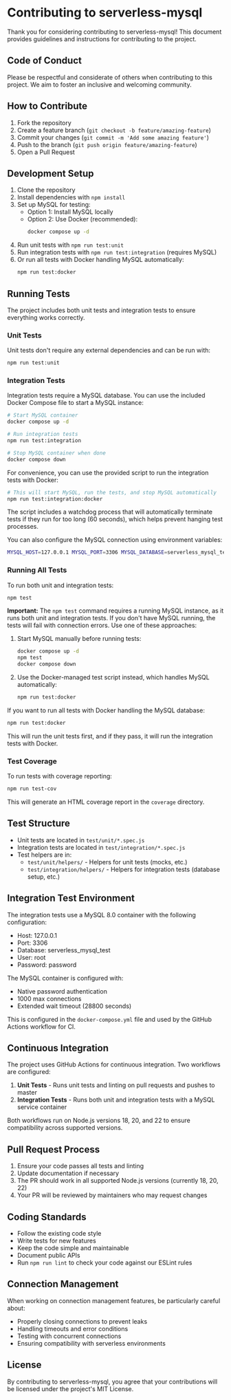 # Contributing to serverless-mysql

Thank you for considering contributing to serverless-mysql! This document provides guidelines and instructions for contributing to the project.

## Code of Conduct

Please be respectful and considerate of others when contributing to this project. We aim to foster an inclusive and welcoming community.

## How to Contribute

1. Fork the repository
2. Create a feature branch (`git checkout -b feature/amazing-feature`)
3. Commit your changes (`git commit -m 'Add some amazing feature'`)
4. Push to the branch (`git push origin feature/amazing-feature`)
5. Open a Pull Request

## Development Setup

1. Clone the repository
2. Install dependencies with `npm install`
3. Set up MySQL for testing:
   - Option 1: Install MySQL locally
   - Option 2: Use Docker (recommended):
     ```bash
     docker compose up -d
     ```
4. Run unit tests with `npm run test:unit`
5. Run integration tests with `npm run test:integration` (requires MySQL)
6. Or run all tests with Docker handling MySQL automatically:
   ```bash
   npm run test:docker
   ```

## Running Tests

The project includes both unit tests and integration tests to ensure everything works correctly.

### Unit Tests

Unit tests don't require any external dependencies and can be run with:

```bash
npm run test:unit
```

### Integration Tests

Integration tests require a MySQL database. You can use the included Docker Compose file to start a MySQL instance:

```bash
# Start MySQL container
docker compose up -d

# Run integration tests
npm run test:integration

# Stop MySQL container when done
docker compose down
```

For convenience, you can use the provided script to run the integration tests with Docker:

```bash
# This will start MySQL, run the tests, and stop MySQL automatically
npm run test:integration:docker
```

The script includes a watchdog process that will automatically terminate tests if they run for too long (60 seconds), which helps prevent hanging test processes.

You can also configure the MySQL connection using environment variables:

```bash
MYSQL_HOST=127.0.0.1 MYSQL_PORT=3306 MYSQL_DATABASE=serverless_mysql_test MYSQL_USER=root MYSQL_PASSWORD=password npm run test:integration
```

### Running All Tests

To run both unit and integration tests:

```bash
npm test
```

**Important:** The `npm test` command requires a running MySQL instance, as it runs both unit and integration tests. If you don't have MySQL running, the tests will fail with connection errors. Use one of these approaches:

1. Start MySQL manually before running tests:
   ```bash
   docker compose up -d
   npm test
   docker compose down
   ```

2. Use the Docker-managed test script instead, which handles MySQL automatically:
   ```bash
   npm run test:docker
   ```

If you want to run all tests with Docker handling the MySQL database:

```bash
npm run test:docker
```

This will run the unit tests first, and if they pass, it will run the integration tests with Docker.

### Test Coverage

To run tests with coverage reporting:

```bash
npm run test-cov
```

This will generate an HTML coverage report in the `coverage` directory.

## Test Structure

- Unit tests are located in `test/unit/*.spec.js`
- Integration tests are located in `test/integration/*.spec.js`
- Test helpers are in:
  - `test/unit/helpers/` - Helpers for unit tests (mocks, etc.)
  - `test/integration/helpers/` - Helpers for integration tests (database setup, etc.)

## Integration Test Environment

The integration tests use a MySQL 8.0 container with the following configuration:

- Host: 127.0.0.1
- Port: 3306
- Database: serverless_mysql_test
- User: root
- Password: password

The MySQL container is configured with:
- Native password authentication
- 1000 max connections
- Extended wait timeout (28800 seconds)

This is configured in the `docker-compose.yml` file and used by the GitHub Actions workflow for CI.

## Continuous Integration

The project uses GitHub Actions for continuous integration. Two workflows are configured:

1. **Unit Tests** - Runs unit tests and linting on pull requests and pushes to master
2. **Integration Tests** - Runs both unit and integration tests with a MySQL service container

Both workflows run on Node.js versions 18, 20, and 22 to ensure compatibility across supported versions.

## Pull Request Process

1. Ensure your code passes all tests and linting
2. Update documentation if necessary
3. The PR should work in all supported Node.js versions (currently 18, 20, 22)
4. Your PR will be reviewed by maintainers who may request changes

## Coding Standards

- Follow the existing code style
- Write tests for new features
- Keep the code simple and maintainable
- Document public APIs
- Run `npm run lint` to check your code against our ESLint rules

## Connection Management

When working on connection management features, be particularly careful about:
- Properly closing connections to prevent leaks
- Handling timeouts and error conditions
- Testing with concurrent connections
- Ensuring compatibility with serverless environments

## License

By contributing to serverless-mysql, you agree that your contributions will be licensed under the project's MIT License. 
